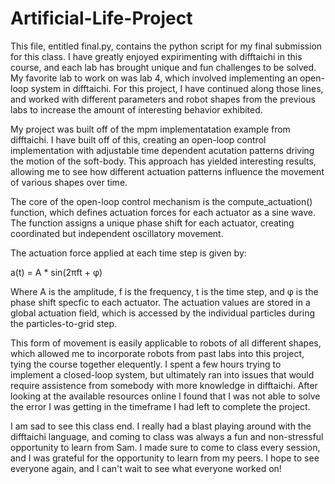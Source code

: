 # Artificial-Life-Project

This file, entitled final.py, contains the python script for my final submission for this class. I have greatly enjoyed expirimenting with difftaichi in this course, and each lab has brought unique and fun challenges to be solved. My favorite lab to work on was lab 4, which involved implementing an open-loop system in difftaichi. For this project, I have continued along those lines, and worked with different parameters and robot shapes from the previous labs to increase the amount of interesting behavior exhibited.

My project was built off of the mpm implementatation example from difftaichi. I have built off of this, creating an open-loop control implementation with adjustable time dependent acutation patterns driving the motion of the soft-body. This approach has yielded interesting results, allowing me to see how different actuation patterns influence the movement of various shapes over time. 

The core of the open-loop control mechanism is  the compute_actuation() function, which defines actuation forces for each actuator as a sine wave. The function assigns a unique phase shift for each actuator, creating coordinated but independent oscillatory movement. 

The actuation force applied at each time step is given by:

a(t) = A * sin(2πft + φ)

Where A is the amplitude, f is the frequency, t is the time step, and φ is the phase shift specfic to each actuator. The actuation values are stored in a global actuation field, which is accessed by the individual particles during the particles-to-grid step.

This form of movement is easily applicable to robots of all different shapes, which allowed me to incorporate robots from past labs into this project, tying the course together elequently. I spent a few hours trying to implement a closed-loop system, but ultimately ran into issues that would require assistence from somebody with more knowledge in difftaichi. After looking at the available resources online I found that I was not able to solve the error I was getting in the timeframe I had left to complete the project.

I am sad to see this class end. I really had a blast playing around with the difftaichi language, and coming to class was always a fun and non-stressful opportunity to learn from Sam. I made sure to come to class every session, and I was grateful for the opportunity to learn from my peers. I hope to see everyone again, and I can't wait to see what everyone worked on!

